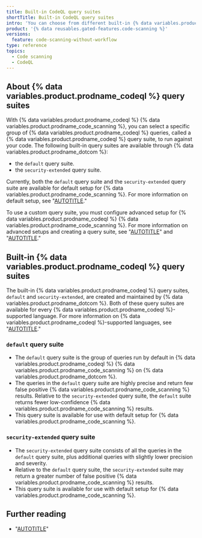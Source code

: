 ```yaml
---
title: Built-in CodeQL query suites
shortTitle: Built-in CodeQL query suites
intro: 'You can choose from different built-in {% data variables.product.prodname_codeql %} query suites to use in your {% data variables.product.prodname_codeql %} {% data variables.product.prodname_code_scanning %} setup.'
product: '{% data reusables.gated-features.code-scanning %}'
versions:
  feature: code-scanning-without-workflow
type: reference
topics:
  - Code scanning
  - CodeQL
---
```


## About {% data variables.product.prodname_codeql %} query suites

With {% data variables.product.prodname_codeql %} {% data variables.product.prodname_code_scanning %}, you can select a specific group of {% data variables.product.prodname_codeql %} queries, called a {% data variables.product.prodname_codeql %} query suite, to run against your code. The following built-in query suites are available through {% data variables.product.prodname_dotcom %}:

- the `default` query suite.
- the `security-extended` query suite.

Currently, both the `default` query suite and the `security-extended` query suite are available for default setup for {% data variables.product.prodname_code_scanning %}. For more information on default setup, see "[AUTOTITLE](/code-security/code-scanning/automatically-scanning-your-code-for-vulnerabilities-and-errors/configuring-default-setup-for-code-scanning)."

To use a custom query suite, you must configure advanced setup for {% data variables.product.prodname_codeql %} {% data variables.product.prodname_code_scanning %}. For more information on advanced setups and creating a query suite, see "[AUTOTITLE](/code-security/code-scanning/automatically-scanning-your-code-for-vulnerabilities-and-errors/configuring-advanced-setup-for-code-scanning#configuring-advanced-setup-for-code-scanning-with-codeql)" and "[AUTOTITLE](/code-security/codeql-cli/using-the-codeql-cli/creating-codeql-query-suites)."

## Built-in {% data variables.product.prodname_codeql %} query suites

The built-in {% data variables.product.prodname_codeql %} query suites, `default` and `security-extended`, are created and maintained by {% data variables.product.prodname_dotcom %}. Both of these query suites are available for every {% data variables.product.prodname_codeql %}-supported language. For more information on {% data variables.product.prodname_codeql %}-supported languages, see "[AUTOTITLE](/code-security/code-scanning/automatically-scanning-your-code-for-vulnerabilities-and-errors/about-code-scanning-with-codeql#about-codeql)."

### `default` query suite

- The `default` query suite is the group of queries run by default in {% data variables.product.prodname_codeql %} {% data variables.product.prodname_code_scanning %} on {% data variables.product.prodname_dotcom %}.
- The queries in the `default` query suite are highly precise and return few false positive {% data variables.product.prodname_code_scanning %} results. Relative to the `security-extended` query suite, the `default` suite returns fewer low-confidence {% data variables.product.prodname_code_scanning %} results.
- This query suite is available for use with default setup for {% data variables.product.prodname_code_scanning %}.

### `security-extended` query suite

- The `security-extended` query suite consists of all the queries in the `default` query suite, plus additional queries with slightly lower precision and severity.
- Relative to the `default` query suite, the `security-extended` suite may return a greater number of false positive {% data variables.product.prodname_code_scanning %} results.
- This query suite is available for use with default setup for {% data variables.product.prodname_code_scanning %}.

## Further reading

- "[AUTOTITLE](/code-security/codeql-cli/using-the-codeql-cli/creating-codeql-query-suites)"
